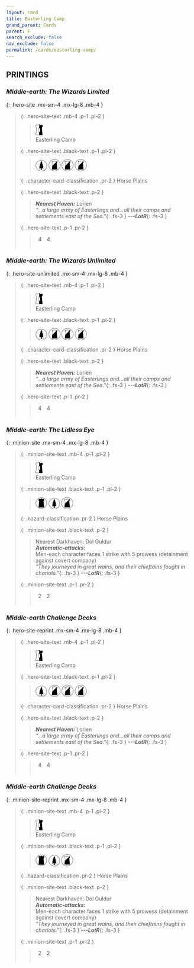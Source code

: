 ```yaml
---
layout: card
title: Easterling Camp
grand_parent: Cards
parent: E
search_exclude: false
nav_exclude: false
permalink: /cards/easterling-camp/
---
```


## PRINTINGS


### _Middle-earth: The Wizards Limited_

{: .hero-site .mx-sm-4 .mx-lg-8 .mb-4 }
> {: .hero-site-text .mb-4 .p-1 .pl-2 }
> > <div class="card-mp"><img src="/assets/images/border-hold.svg"></div>
> > <div class="character-card-name">Easterling Camp</div>
>
> {: .hero-site-text .black-text .p-1 .pl-2 }
> > ![](/assets/images/wilderness.svg) ![](/assets/images/shadow-land.svg) ![](/assets/images/shadow-land.svg) ![](/assets/images/shadow-land.svg)
>
> {: .character-card-classification .pr-2 }
> Horse Plains
>
> {: .hero-site-text .black-text .p-2 }
> > _**Nearest Haven:**_ Lorien  <br>_“...a large army of Easterlings and...all their camps and settlements east of the Sea."_{: .fs-3 } ***---&#65279;LotR***{: .fs-3 } 
> 
> {: .hero-site-text .p-1 .pr-2 }
> > <div class="hero-site-draw"><span class="hero-you-draw">&ensp;4&ensp;</span><span class="hero-opp-draw">&ensp;4&ensp;</span></div>
> > <div class="card-corruption">&nbsp;</div>

### _Middle-earth: The Wizards Unlimited_

{: .hero-site-unlimited .mx-sm-4 .mx-lg-8 .mb-4 }
> {: .hero-site-text .mb-4 .p-1 .pl-2 }
> > <div class="card-mp"><img src="/assets/images/border-hold.svg"></div>
> > <div class="character-card-name">Easterling Camp</div>
>
> {: .hero-site-text .black-text .p-1 .pl-2 }
> > ![](/assets/images/wilderness.svg) ![](/assets/images/shadow-land.svg) ![](/assets/images/shadow-land.svg) ![](/assets/images/shadow-land.svg)
>
> {: .character-card-classification .pr-2 }
> Horse Plains
>
> {: .hero-site-text .black-text .p-2 }
> > _**Nearest Haven:**_ Lorien  <br>_“...a large army of Easterlings and...all their camps and settlements east of the Sea."_{: .fs-3 } ***---&#65279;LotR***{: .fs-3 } 
> 
> {: .hero-site-text .p-1 .pr-2 }
> > <div class="hero-site-draw"><span class="hero-you-draw">&ensp;4&ensp;</span><span class="hero-opp-draw">&ensp;4&ensp;</span></div>
> > <div class="card-corruption">&nbsp;</div>

### _Middle-earth: The Lidless Eye_

{: .minion-site .mx-sm-4 .mx-lg-8 .mb-4 }
> {: .minion-site-text .mb-4 .p-1 .pl-2 }
> > <div class="card-mp"><img src="/assets/images/border-hold.svg"></div>
> > <div class="card-name">Easterling Camp</div>
>
> {: .minion-site-text .black-text .p-1 .pl-2 }
> > ![](/assets/images/dark-domain.svg) ![](/assets/images/wilderness.svg) ![](/assets/images/shadow-land.svg)
>
> {: .hazard-classification .pr-2 }
> Horse Plains
>
> {: .minion-site-text .black-text .p-2 }
> > Nearest Darkhaven: Dol Guldur <br>_**Automatic-attacks:**_<br> Men-each character faces 1 strike with 5 prowess (detainment against covert company)  <br>_"They journeyed in great wains, and their chieftains fought in chariots."_{: .fs-3 } ***---&#65279;LotR***{: .fs-3 } 
> 
> {: .minion-site-text .p-1 .pr-2 }
> > <div class="hero-site-draw"><span class="minion-you-draw">&ensp;2&ensp;</span><span class="minion-opp-draw">&ensp;2&ensp;</span></div>
> > <div class="card-corruption">&nbsp;</div>

### _Middle-earth Challenge Decks_

{: .hero-site-reprint .mx-sm-4 .mx-lg-8 .mb-4 }
> {: .hero-site-text .mb-4 .p-1 .pl-2 }
> > <div class="card-mp"><img src="/assets/images/border-hold.svg"></div>
> > <div class="character-card-name">Easterling Camp</div>
>
> {: .hero-site-text .black-text .p-1 .pl-2 }
> > ![](/assets/images/wilderness.svg) ![](/assets/images/shadow-land.svg) ![](/assets/images/shadow-land.svg) ![](/assets/images/shadow-land.svg)
>
> {: .character-card-classification .pr-2 }
> Horse Plains
>
> {: .hero-site-text .black-text .p-2 }
> > _**Nearest Haven:**_ Lorien  <br>_“...a large army of Easterlings and...all their camps and settlements east of the Sea."_{: .fs-3 } ***---&#65279;LotR***{: .fs-3 } 
> 
> {: .hero-site-text .p-1 .pr-2 }
> > <div class="hero-site-draw"><span class="hero-you-draw">&ensp;4&ensp;</span><span class="hero-opp-draw">&ensp;4&ensp;</span></div>
> > <div class="card-corruption">&nbsp;</div>

### _Middle-earth Challenge Decks_

{: .minion-site-reprint .mx-sm-4 .mx-lg-8 .mb-4 }
> {: .minion-site-text .mb-4 .p-1 .pl-2 }
> > <div class="card-mp"><img src="/assets/images/border-hold.svg"></div>
> > <div class="card-name">Easterling Camp</div>
>
> {: .minion-site-text .black-text .p-1 .pl-2 }
> > ![](/assets/images/dark-domain.svg) ![](/assets/images/wilderness.svg) ![](/assets/images/shadow-land.svg)
>
> {: .hazard-classification .pr-2 }
> Horse Plains
>
> {: .minion-site-text .black-text .p-2 }
> > Nearest Darkhaven: Dol Guldur <br>_**Automatic-attacks:**_<br> Men-each character faces 1 strike with 5 prowess (detainment against covert company)  <br>_"They journeyed in great wains, and their chieftains fought in chariots."_{: .fs-3 } ***---&#65279;LotR***{: .fs-3 } 
> 
> {: .minion-site-text .p-1 .pr-2 }
> > <div class="hero-site-draw"><span class="minion-you-draw">&ensp;2&ensp;</span><span class="minion-opp-draw">&ensp;2&ensp;</span></div>
> > <div class="card-corruption">&nbsp;</div>
